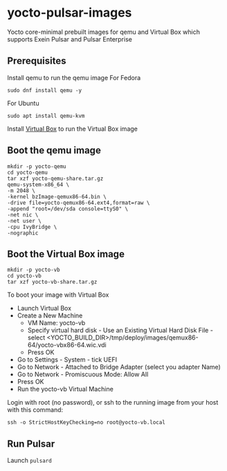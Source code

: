 # yocto-pulsar-images
Yocto core-minimal prebuilt images for qemu and Virtual Box which supports Exein Pulsar and Pulsar Enterprise

## Prerequisites
Install qemu to run the qemu image
For Fedora
```
sudo dnf install qemu -y
```
For Ubuntu
```
sudo apt install qemu-kvm
```

Install [Virtual Box](https://www.virtualbox.org/wiki/Downloads) to run the Virtual Box image

## Boot the qemu image
```
mkdir -p yocto-qemu 
cd yocto-qemu
tar xzf yocto-qemu-share.tar.gz
qemu-system-x86_64 \
-m 2048 \
-kernel bzImage-qemux86-64.bin \
-drive file=yocto-qemux86-64.ext4,format=raw \
-append "root=/dev/sda console=ttyS0" \
-net nic \
-net user \
-cpu IvyBridge \
-nographic
```

## Boot the Virtual Box image
```
mkdir -p yocto-vb
cd yocto-vb
tar xzf yocto-vb-share.tar.gz
```
To boot your image with Virtual Box
- Launch Virtual Box
- Create a New Machine
   - VM Name: yocto-vb
   - Specify virtual hard disk - Use an Existing Virtual Hard Disk File - select <YOCTO_BUILD_DIR>/tmp/deploy/images/qemux86-64/yocto-vbx86-64.wic.vdi
   - Press OK
- Go to Settings - System - tick UEFI
- Go to Network - Attached to Bridge Adapter (select you adapter Name)
- Go to Network - Promiscuous Mode: Allow All
- Press OK
- Run the yocto-vb Virtual Machine

Login with root (no password), or ssh to the running image from your host with this command:
```
ssh -o StrictHostKeyChecking=no root@yocto-vb.local
```

## Run Pulsar
Launch `pulsard`

